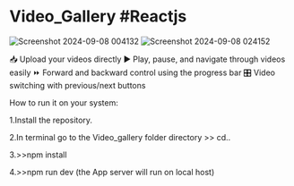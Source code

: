 # Video_Gallery #Reactjs
![Screenshot 2024-09-08 004132](https://github.com/user-attachments/assets/40cfd200-ec00-4a52-8341-68ec8903117f)
![Screenshot 2024-09-08 024152](https://github.com/user-attachments/assets/72022a77-d755-430b-9148-5223ff0ccb2c)

📥 Upload your videos directly
▶️ Play, pause, and navigate through videos easily
⏩ Forward and backward control using the progress bar
🎛️ Video switching with previous/next buttons

How to run it on your system:

1.Install the repository.

2.In terminal go to the Video_gallery folder directory >> cd..

3.>>npm install

4.>>npm run dev (the App server will run on local host)

